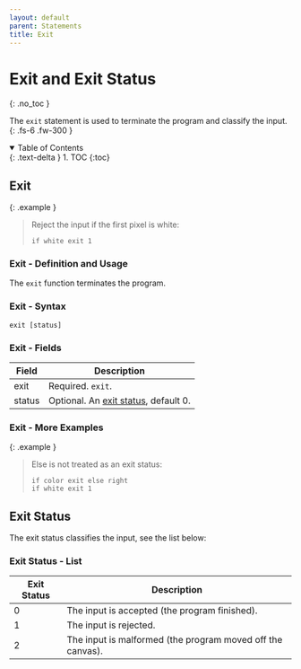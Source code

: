 ```yaml
---
layout: default
parent: Statements
title: Exit
---
```


# Exit and Exit Status
{: .no_toc }

The `exit` statement is used to terminate the program and classify the input.
{: .fs-6 .fw-300 }

<details open markdown="block">
  <summary>
    Table of Contents
  </summary>
  {: .text-delta }
1. TOC
{:toc}
</details>

## Exit

{: .example }
> Reject the input if the first pixel is white:
>
> ```tmlx
> if white exit 1
> ```

### Exit - Definition and Usage

The `exit` function terminates the program.

### Exit - Syntax

```ebnf
exit [status]
```

### Exit - Fields

Field | Description
-- | --
exit | Required. `exit`.
status | Optional. An [exit status](#exit-status), default 0.

### Exit - More Examples

{: .example }
> Else is not treated as an exit status:
>
> ```tmlx
> if color exit else right
> if white exit 1
> ```

## Exit Status

The exit status classifies the input, see the list below:

### Exit Status - List

Exit Status | Description
-- | --
0 | The input is accepted (the program finished).
1 | The input is rejected.
2 | The input is malformed (the program moved off the canvas).